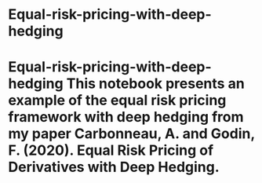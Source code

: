 # Equal-risk-pricing-with-deep-hedging
# Equal-risk-pricing-with-deep-hedging This notebook presents an example of the equal risk pricing framework with deep hedging from my paper Carbonneau, A. and Godin, F. (2020). Equal Risk Pricing of Derivatives with Deep Hedging. 
